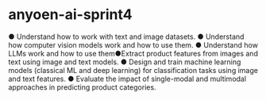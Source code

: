 # anyoen-ai-sprint4
● Understand how to work with text and image datasets.
● Understand how computer vision models work and how to use them.
● Understand how LLMs work and how to use them●Extract product features from images and text using image and text models.
● Design and train machine learning models (classical ML and deep learning) for classification tasks using image and text features.
● Evaluate the impact of single-modal and multimodal approaches in predicting product categories.
